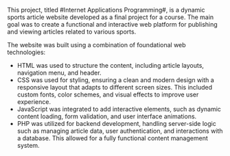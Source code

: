 This project, titled #Internet Applications Programming#, is a dynamic sports article website developed as a final project for a course. The main goal was to create a functional and interactive web platform for publishing and viewing articles related to various sports.

The website was built using a combination of foundational web technologies:
   * HTML was used to structure the content, including article layouts, navigation menu, and header.
   * CSS was used for styling, ensuring a clean and modern design with a responsive layout that adapts to different screen sizes. This included custom fonts, color schemes, and visual effects to improve user experience.
   * JavaScript was integrated to add interactive elements, such as dynamic content loading, form validation, and user interface animations.
   * PHP was utilized for backend development, handling server-side logic such as managing article data, user authentication, and interactions with a database. This allowed for a fully functional content management          system.
